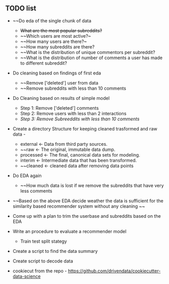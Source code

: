 ## TODO list

- ~~Do eda of the single chunk of data
    - ~~What are the most popular subreddits?~~
    - ~~Which users are most active?~
    - ~~How many users are there?~
    - ~~How many subreddits are there?
    - ~~What is the distribution of unique commentors per subreddit?
    - ~~What is the distribution of number of comments a user has made to different subreddit?

- Do cleaning based on findings of first eda
    - ~~Remove ['deleted'] user from data
    - ~~Remove subreddits with less than 10 comments
- Do Cleaning based on results of simple model
    - Step 1: Remove ['deleted'] comments
    - Step 2: Remove users with less than 2 interactions
    - *Step 3: Remove Subreeddits with less than 10 comments*
    
- Create a directory Structure for keeping cleaned trasformed and raw data - 
    - external       <- Data from third party sources.
    - ~~raw            <- The original, immutable data dump.
    - processed      <- The final, canonical data sets for modeling.
    - interim        <- Intermediate data that has been transformed.
    - ~~cleaned        <- cleaned data after removing data points
    
- Do EDA again
    - ~~How much data is lost if we remove the subreddits that have very less comments
- ~~Based on the above EDA decide weather the data is sufficient for the similarity based recommender system without any cleaning ~~

- Come up with a plan to trim the userbase and subreddits based on the EDA

- Write an procedure to evaluate a recommender model
    - Train test split stategy 
- Create a script to find the data summary
- Create script to decode data
   
- cookiecut from the repo - https://github.com/drivendata/cookiecutter-data-science 


    

